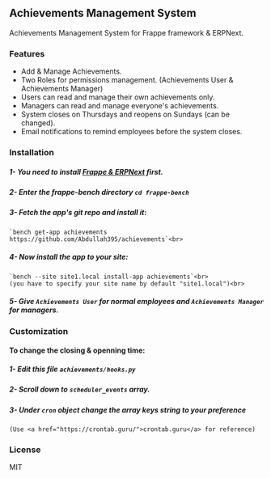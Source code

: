 ## Achievements Management System

Achievements Management System for Frappe framework & ERPNext.

### Features

- Add & Manage Achievements.
- Two Roles for permissions management. (Achievements User & Achievements Manager)
- Users can read and manage their own achievements only.
- Managers can read and manage everyone's achievements.
- System closes on Thursdays and reopens on Sundays (can be changed).
- Email notifications to remind employees before the system closes.

### Installation
#####  1- You need to install <a href="https://github.com/frappe/erpnext">Frappe & ERPNext</a> first.<br>
#####  2- Enter the frappe-bench directory `cd frappe-bench`<br>
#####  3- Fetch the app's git repo and install it:<br>
    `bench get-app achievements https://github.com/Abdullah395/achievements`<br>
#####  4- Now install the app to your site:<br>
    `bench --site site1.local install-app achievements`<br>
    (you have to specify your site name by default "site1.local")<br>
#####  5- Give `Achievements User` for normal employees and `Achievements Manager` for managers.
  
### Customization
####  To change the closing & openning time:<br>
#####  1- Edit this file `achievements/hooks.py`<br>
#####  2- Scroll down to `scheduler_events` array.<br>
#####  3- Under `cron` object change the array keys string to your preference
    (Use <a href="https://crontab.guru/">crontab.guru</a> for reference)
  
### License

MIT
